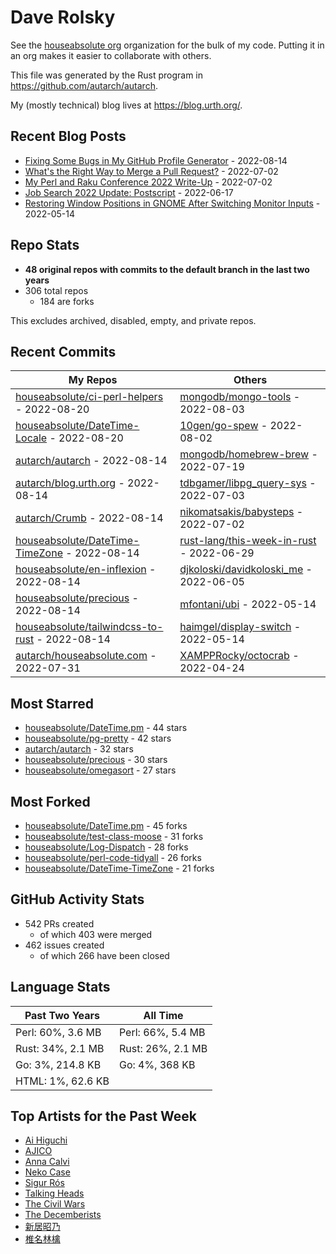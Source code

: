 
# Dave Rolsky

See the [houseabsolute org](/houseabsolute) organization for the bulk of my
code. Putting it in an org makes it easier to collaborate with others.

This file was generated by the Rust program in
https://github.com/autarch/autarch.

My (mostly technical) blog lives at https://blog.urth.org/.

## Recent Blog Posts

- [Fixing Some Bugs in My GitHub Profile Generator](https://blog.urth.org/2022/08/14/fixing-some-bugs-in-my-github-profile-generator/) - 2022-08-14
- [What&#39;s the Right Way to Merge a Pull Request?](https://blog.urth.org/2022/07/02/what-s-the-right-way-to-merge-a-pull-request/) - 2022-07-02
- [My Perl and Raku Conference 2022 Write-Up](https://blog.urth.org/2022/07/02/my-perl-and-raku-conference-2022-write-up/) - 2022-07-02
- [Job Search 2022 Update: Postscript](https://blog.urth.org/2022/06/17/job-search-2022-update-postscript/) - 2022-06-17
- [Restoring Window Positions in GNOME After Switching Monitor Inputs](https://blog.urth.org/2022/05/14/restoring-window-positions-in-gnome-after-switching-monitor-inputs/) - 2022-05-14


## Repo Stats
- **48 original repos with commits to the default branch in the last two years**
- 306 total repos
  - 184 are forks

This excludes archived, disabled, empty, and private repos.

## Recent Commits
| My Repos | Others |
|----------|--------|
| [houseabsolute/ci-perl-helpers](https://github.com/houseabsolute/ci-perl-helpers) - 2022-08-20              | [mongodb/mongo-tools](https://github.com/mongodb/mongo-tools) - 2022-08-03                |
| [houseabsolute/DateTime-Locale](https://github.com/houseabsolute/DateTime-Locale) - 2022-08-20              | [10gen/go-spew](https://github.com/10gen/go-spew) - 2022-08-02                |
| [autarch/autarch](https://github.com/autarch/autarch) - 2022-08-14              | [mongodb/homebrew-brew](https://github.com/mongodb/homebrew-brew) - 2022-07-19                |
| [autarch/blog.urth.org](https://github.com/autarch/blog.urth.org) - 2022-08-14              | [tdbgamer/libpg_query-sys](https://github.com/tdbgamer/libpg_query-sys) - 2022-07-03                |
| [autarch/Crumb](https://github.com/autarch/Crumb) - 2022-08-14              | [nikomatsakis/babysteps](https://github.com/nikomatsakis/babysteps) - 2022-07-02                |
| [houseabsolute/DateTime-TimeZone](https://github.com/houseabsolute/DateTime-TimeZone) - 2022-08-14              | [rust-lang/this-week-in-rust](https://github.com/rust-lang/this-week-in-rust) - 2022-06-29                |
| [houseabsolute/en-inflexion](https://github.com/houseabsolute/en-inflexion) - 2022-08-14              | [djkoloski/davidkoloski_me](https://github.com/djkoloski/davidkoloski_me) - 2022-06-05                |
| [houseabsolute/precious](https://github.com/houseabsolute/precious) - 2022-08-14              | [mfontani/ubi](https://github.com/mfontani/ubi) - 2022-05-14                |
| [houseabsolute/tailwindcss-to-rust](https://github.com/houseabsolute/tailwindcss-to-rust) - 2022-08-14              | [haimgel/display-switch](https://github.com/haimgel/display-switch) - 2022-05-14                |
| [autarch/houseabsolute.com](https://github.com/autarch/houseabsolute.com) - 2022-07-31              | [XAMPPRocky/octocrab](https://github.com/XAMPPRocky/octocrab) - 2022-04-24                |


## Most Starred
- [houseabsolute/DateTime.pm](https://github.com/houseabsolute/DateTime.pm) - 44 stars
- [houseabsolute/pg-pretty](https://github.com/houseabsolute/pg-pretty) - 42 stars
- [autarch/autarch](https://github.com/autarch/autarch) - 32 stars
- [houseabsolute/precious](https://github.com/houseabsolute/precious) - 30 stars
- [houseabsolute/omegasort](https://github.com/houseabsolute/omegasort) - 27 stars


## Most Forked
- [houseabsolute/DateTime.pm](https://github.com/houseabsolute/DateTime.pm) - 45 forks
- [houseabsolute/test-class-moose](https://github.com/houseabsolute/test-class-moose) - 31 forks
- [houseabsolute/Log-Dispatch](https://github.com/houseabsolute/Log-Dispatch) - 28 forks
- [houseabsolute/perl-code-tidyall](https://github.com/houseabsolute/perl-code-tidyall) - 26 forks
- [houseabsolute/DateTime-TimeZone](https://github.com/houseabsolute/DateTime-TimeZone) - 21 forks


## GitHub Activity Stats
- 542 PRs created
  - of which 403 were merged
- 462 issues created
  - of which 266 have been closed

## Language Stats
| Past Two Years        | All Time                |
|-----------------------|-------------------------|
| Perl: 60%, 3.6 MB              | Perl: 66%, 5.4 MB                |
| Rust: 34%, 2.1 MB              | Rust: 26%, 2.1 MB                |
| Go: 3%, 214.8 KB              | Go: 4%, 368 KB                |
| HTML: 1%, 62.6 KB              |                 |


## Top Artists for the Past Week
* [Ai Higuchi](https://musicbrainz.org/search?query=Ai%20Higuchi&amp;type=artist&amp;method=indexed)
* [AJICO](https://musicbrainz.org/artist/1f245b43-f9ba-4d02-a70b-cd08a99cd1c9)
* [Anna Calvi](https://musicbrainz.org/artist/462a9ce0-e1f3-4cbc-a21e-0998003d9386)
* [Neko Case](https://musicbrainz.org/artist/e13d2935-8c42-4c0a-96d7-654062acf106)
* [Sigur Rós](https://musicbrainz.org/artist/f6f2326f-6b25-4170-b89d-e235b25508e8)
* [Talking Heads](https://musicbrainz.org/artist/a94a7155-c79d-4409-9fcf-220cb0e4dc3a)
* [The Civil Wars](https://musicbrainz.org/artist/91dad7e7-0bf6-47e8-bd42-ef1fac32c729)
* [The Decemberists](https://musicbrainz.org/artist/97b1142f-c71e-4971-8736-4a8ceaf6b4c3)
* [新居昭乃](https://musicbrainz.org/artist/fac271b8-b340-440a-9938-3d59d0f90b97)
* [椎名林檎](https://musicbrainz.org/artist/9e414497-23b7-4ab7-9ec6-8ea9864c9e87)


